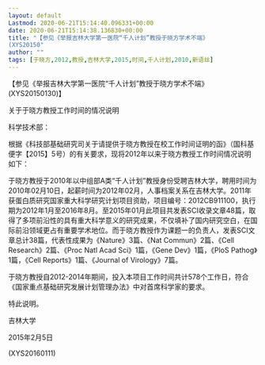 ```yaml
---
layout: default
Lastmod: 2020-06-21T15:14:40.096331+00:00
date: 2020-06-21T15:14:38.136830+00:00
title: "【参见《举报吉林大学第一医院“千人计划”教授于晓方学术不端》
(XYS20150"
author: ""
tags: [于晓方,2012,教授,吉林大学,2015,时间,千人计划,2010,新语丝]
---
```


【参见《举报吉林大学第一医院“千人计划”教授于晓方学术不端》(XYS20150130)】

关于于晓方教授工作时间的情况说明

科学技术部：

根据《科技部基础研究司关于请提供于晓方教授在校工作时间证明的函》（国科基便字【2015】5号）的有关要求，现将2012年以来于晓方教授工作时间情况说明如下：

于晓方教授于2010年以中组部A类“千人计划”教授身份受聘吉林大学，聘用时间为2010年02月10日，起薪时间为2012年02月，人事档案关系在吉林大学。2011年获蛋白质研究国家重大科学研究计划项目资助，项目编号：2012CB911100，执行期为2012年1月至2016年8月。至2015年01月此项目共发表SCI收录文章48篇，取得了多项前沿性的具有重大科学意义的研究成果，不仅填补了国内研究空白，在国际前沿领域更占有重要学术地位。而于晓方教授作为课题一的负责人，发表SCI文章总计38篇，代表性成果为《Nature》3篇、《Nat Commun》2篇、《Cell Research》2篇、《Proc Natl Acad Sci》1篇，《Gene Dev》1篇，《PloS Pathog》1篇，《Cell Reports》1篇、《Journal of Virology》7篇。

于晓方教授自2012-2014年期间，投入本项目工作时间共计578个工作日，符合《国家重点基础研究发展计划管理办法》中对首席科学家的要求。

特此说明。

吉林大学

2015年2月5日

(XYS20160111)

